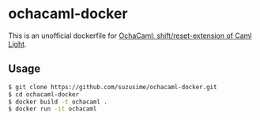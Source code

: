 # ochacaml-docker

This is an unofficial dockerfile for [OchaCaml: shift/reset-extension of Caml Light](http://pllab.is.ocha.ac.jp/~asai/OchaCaml/).

## Usage
```bash
$ git clone https://github.com/suzusime/ochacaml-docker.git 
$ cd ochacaml-docker
$ docker build -t ochacaml .
$ docker run -it ochacaml
```
